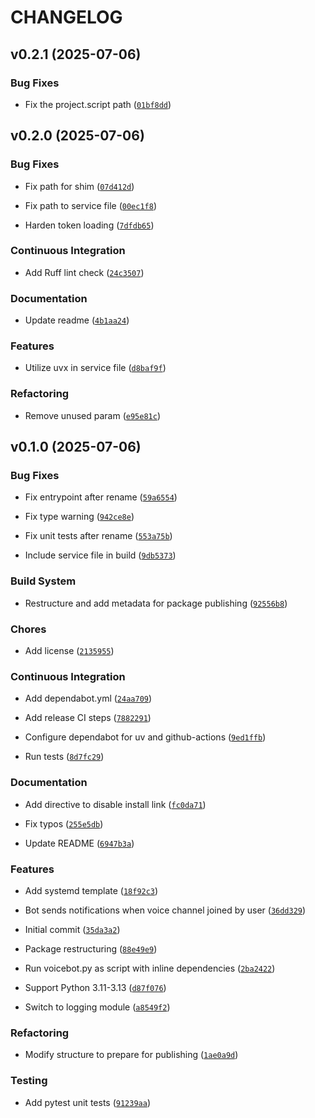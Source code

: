 # CHANGELOG


## v0.2.1 (2025-07-06)

### Bug Fixes

- Fix the project.script path
  ([`01bf8dd`](https://github.com/IAmTheMitchell/discord-voicebot/commit/01bf8dd6f50a451a9a5e34c4bbc0e00a47685212))


## v0.2.0 (2025-07-06)

### Bug Fixes

- Fix path for shim
  ([`07d412d`](https://github.com/IAmTheMitchell/discord-voicebot/commit/07d412d19789106c5be8b4d74ca7ee2a8ccd18a7))

- Fix path to service file
  ([`00ec1f8`](https://github.com/IAmTheMitchell/discord-voicebot/commit/00ec1f837bb48f86c0f57ade84315ef564429603))

- Harden token loading
  ([`7dfdb65`](https://github.com/IAmTheMitchell/discord-voicebot/commit/7dfdb651ee42c83804b0bf384e106c9c88dfc03a))

### Continuous Integration

- Add Ruff lint check
  ([`24c3507`](https://github.com/IAmTheMitchell/discord-voicebot/commit/24c35075f19100fc2acc3b57a8e564e12ba92258))

### Documentation

- Update readme
  ([`4b1aa24`](https://github.com/IAmTheMitchell/discord-voicebot/commit/4b1aa243fe94e9a9b44baa08b4bf0f2541b5110c))

### Features

- Utilize uvx in service file
  ([`d8baf9f`](https://github.com/IAmTheMitchell/discord-voicebot/commit/d8baf9f341304de384e5377fa0e65806678d7688))

### Refactoring

- Remove unused param
  ([`e95e81c`](https://github.com/IAmTheMitchell/discord-voicebot/commit/e95e81c9634ffa53c1749a811d6511c565f7588e))


## v0.1.0 (2025-07-06)

### Bug Fixes

- Fix entrypoint after rename
  ([`59a6554`](https://github.com/IAmTheMitchell/discord-voicebot/commit/59a65545a933f834cd84c9a100c7316bbd933af2))

- Fix type warning
  ([`942ce8e`](https://github.com/IAmTheMitchell/discord-voicebot/commit/942ce8e4c61fb6585312e13f9ea3bf966d336326))

- Fix unit tests after rename
  ([`553a75b`](https://github.com/IAmTheMitchell/discord-voicebot/commit/553a75b314d7f4ed9ca010c7b3491e58c8d5ffbc))

- Include service file in build
  ([`9db5373`](https://github.com/IAmTheMitchell/discord-voicebot/commit/9db5373f38b9ab906e95a3d240134baa7bde56ab))

### Build System

- Restructure and add metadata for package publishing
  ([`92556b8`](https://github.com/IAmTheMitchell/discord-voicebot/commit/92556b8976343c80520a2ed04f6cae7dfeb8c9ff))

### Chores

- Add license
  ([`2135955`](https://github.com/IAmTheMitchell/discord-voicebot/commit/2135955baafedd9d931661d6a72de9b497577cb0))

### Continuous Integration

- Add dependabot.yml
  ([`24aa709`](https://github.com/IAmTheMitchell/discord-voicebot/commit/24aa709b406976518884e0b8f4577a279f333c44))

- Add release CI steps
  ([`7882291`](https://github.com/IAmTheMitchell/discord-voicebot/commit/7882291503136d4d392f8d9db561b99898eff445))

- Configure dependabot for uv and github-actions
  ([`9ed1ffb`](https://github.com/IAmTheMitchell/discord-voicebot/commit/9ed1ffbaaffb43f337e47f5a1a98c65132abe04d))

- Run tests
  ([`8d7fc29`](https://github.com/IAmTheMitchell/discord-voicebot/commit/8d7fc29c2aa005ae606f368032c608ea237175d6))

### Documentation

- Add directive to disable install link
  ([`fc0da71`](https://github.com/IAmTheMitchell/discord-voicebot/commit/fc0da71036500ce58a263ccb2e83e4ecaae6635f))

- Fix typos
  ([`255e5db`](https://github.com/IAmTheMitchell/discord-voicebot/commit/255e5dbcd5a750db3dc22f4a5a290cb958bdfc29))

- Update README
  ([`6947b3a`](https://github.com/IAmTheMitchell/discord-voicebot/commit/6947b3a261f784a5e3bd7630ff4b9218ddd38ebe))

### Features

- Add systemd template
  ([`18f92c3`](https://github.com/IAmTheMitchell/discord-voicebot/commit/18f92c324ad7b9eb437f1337f78a1dde67b8b063))

- Bot sends notifications when voice channel joined by user
  ([`36dd329`](https://github.com/IAmTheMitchell/discord-voicebot/commit/36dd329f923539345ade2ce7850935cf8850bf29))

- Initial commit
  ([`35da3a2`](https://github.com/IAmTheMitchell/discord-voicebot/commit/35da3a2f59dfb01d3b843fa1902c51ddfb93b201))

- Package restructuring
  ([`88e49e9`](https://github.com/IAmTheMitchell/discord-voicebot/commit/88e49e9eb86f43fe84b54bd54aebc10538c444b4))

- Run voicebot.py as script with inline dependencies
  ([`2ba2422`](https://github.com/IAmTheMitchell/discord-voicebot/commit/2ba2422234dfc0dcf3c9f2b83b2b77a5a90d5f6e))

- Support Python 3.11-3.13
  ([`d87f076`](https://github.com/IAmTheMitchell/discord-voicebot/commit/d87f076a408cdb9baebfd38129f9c3c0c375681f))

- Switch to logging module
  ([`a8549f2`](https://github.com/IAmTheMitchell/discord-voicebot/commit/a8549f29ec2426e9c2b7f60e6aed37eb866a8dcc))

### Refactoring

- Modify structure to prepare for publishing
  ([`1ae0a9d`](https://github.com/IAmTheMitchell/discord-voicebot/commit/1ae0a9d6783b30ef93e7af952e47fc208f8caf25))

### Testing

- Add pytest unit tests
  ([`91239aa`](https://github.com/IAmTheMitchell/discord-voicebot/commit/91239aa8b31378d2cf1f6ab62e2f31fe302031c5))
